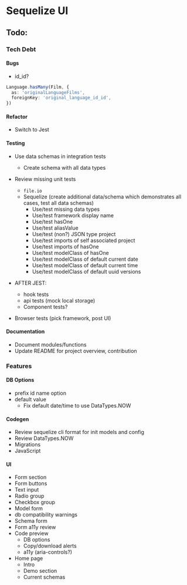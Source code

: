 # Sequelize UI

## Todo:

### Tech Debt

#### Bugs

- id_id?

```ts
Language.hasMany(Film, {
  as: 'originalLanguageFilms',
  foreignKey: 'original_language_id_id',
})
```

#### Refactor

- Switch to Jest

#### Testing

- Use data schemas in integration tests
  - Create schema with all data types
- Review missing unit tests

  - `file.io`
  - Sequelize (create additional data/schema which demonstrates all cases, test all data schemas)
    - Use/test missing data types
    - Use/test framework display name
    - Use/test hasOne
    - Use/test aliasValue
    - Use/test (non?) JSON type project
    - Use/test imports of self associated project
    - Use/test imports of hasOne
    - Use/test modelClass of hasOne
    - Use/test modelClass of default current date
    - Use/test modelClass of default current time
    - Use/test modelClass of default uuid versions

- AFTER JEST:

  - hook tests
  - api tests (mock local storage)
  - Component tests?

- Browser tests (pick framework, post UI)

#### Documentation

- Document modules/functions
- Update README for project overview, contribution

### Features

#### DB Options

- prefix id name option
- default value
  - Fix default date/time to use DataTypes.NOW

#### Codegen

- Review sequelize cli format for init models and config
- Review DataTypes.NOW
- Migrations
- JavaScript

#### UI

- Form section
- Form buttons
- Text input
- Radio group
- Checkbox group
- Model form
- db compatibility warnings
- Schema form
- Form a11y review
- Code preview
  - DB options
  - Copy/download alerts
  - a11y (aria-controls?)
- Home page
  - Intro
  - Demo section
  - Current schemas
